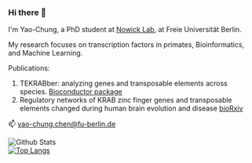 ### Hi there :wave:
I'm Yao-Chung, a PhD student at [Nowick Lab](http://nowicklab.info/), at Freie Universität Berlin. 

My research focuses on transcription factors in primates, Bioinformatics, and Machine Learning.

Publications:
1. TEKRABber: analyzing genes and transposable elements across species. [Bioconductor package](https://www.bioconductor.org/packages/release/bioc/html/TEKRABber.html)
2. Regulatory networks of KRAB zinc finger genes and transposable elements changed during human brain evolution and disease [bioRxiv](https://www.biorxiv.org/content/10.1101/2023.12.18.569574v3)

:mailbox:  yao-chung.chen@fu-berlin.de
<br>

![Github Stats](https://github-readme-stats.vercel.app/api?username=ferygood&count_private=true&show_icons=true&include_all_commits=true&theme=vue)  
[![Top Langs](https://github-readme-stats.vercel.app/api/top-langs/?username=ferygood&hide=Jupyter+Notebook,html,javascript,css&theme=vue&layout=compact)](https://github.com/ferygood/github-readme-stats)
